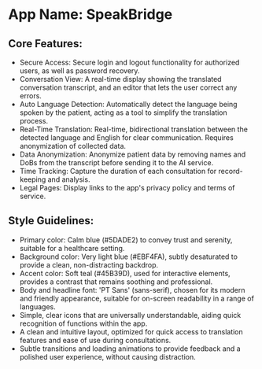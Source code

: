 # **App Name**: SpeakBridge

## Core Features:

- Secure Access: Secure login and logout functionality for authorized users, as well as password recovery.
- Conversation View: A real-time display showing the translated conversation transcript, and an editor that lets the user correct any errors.
- Auto Language Detection: Automatically detect the language being spoken by the patient, acting as a tool to simplify the translation process.
- Real-Time Translation: Real-time, bidirectional translation between the detected language and English for clear communication. Requires anonymization of collected data.
- Data Anonymization: Anonymize patient data by removing names and DoBs from the transcript before sending it to the AI service.
- Time Tracking: Capture the duration of each consultation for record-keeping and analysis.
- Legal Pages: Display links to the app's privacy policy and terms of service.

## Style Guidelines:

- Primary color: Calm blue (#5DADE2) to convey trust and serenity, suitable for a healthcare setting.
- Background color: Very light blue (#EBF4FA), subtly desaturated to provide a clean, non-distracting backdrop.
- Accent color: Soft teal (#45B39D), used for interactive elements, provides a contrast that remains soothing and professional.
- Body and headline font: 'PT Sans' (sans-serif), chosen for its modern and friendly appearance, suitable for on-screen readability in a range of languages.
- Simple, clear icons that are universally understandable, aiding quick recognition of functions within the app.
- A clean and intuitive layout, optimized for quick access to translation features and ease of use during consultations.
- Subtle transitions and loading animations to provide feedback and a polished user experience, without causing distraction.
